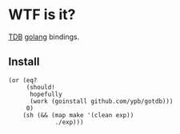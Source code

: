 WTF is it?
==========

[TDB](http://tdb.samba.org/) [golang](http://golang.org) bindings.

## Install

    (or (eq?
	     (should!
	      hopefully
	      (work (goinstall github.com/ypb/gotdb)))
	     0)
	    (sh (&& (map make '(clean exp))
			     ./exp)))

<!-- Markdown sucks! -->
